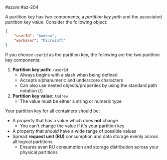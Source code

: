 #azure #az-204 

A partition key has two components; a *partition key path* and the associated *partition key value*.
Consider the following object:
```json
{ 
	"userId": "Andrew",
	"worksFor": "Microsoft"
}
```
If you choose `userId` as the partition key, the following are the two partition key components:
1. **Partition key path**: `/userId`
	- Always begins with a slash when being defined
	- Accepts alphanumeric and underscore characters
	- Can also use nested objects/properties by using the standard path notation (/)
2. **Partition key value**: `Andrew`
	- The value must be either a string or numeric type

Your partition key for all containers should be:
- A property that has a value which does **not** change
	- You can't change the value if it's your partition key
- A property that *should* have a wide range of possible values
- Spread **request unit (RU)** consumption and data storage evenly across all logical partitions
	- Ensures even RU consumption and storage distribution across your physical partitions